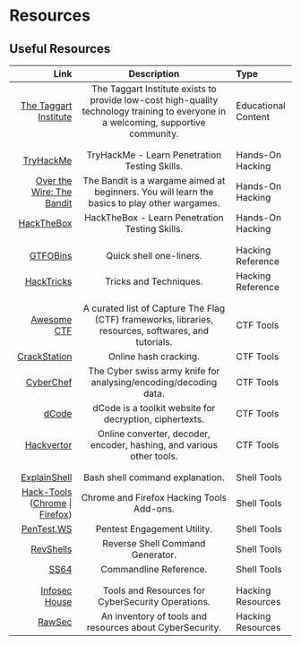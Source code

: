 # Resources

## Useful Resources

|                                                                                                                                                                                                                                             Link |                                                                     Description                                                                     | Type                |
| -----------------------------------------------------------------------------------------------------------------------------------------------------------------------------------------------------------------------------------------------: | :-------------------------------------------------------------------------------------------------------------------------------------------------: | :------------------ |
|                                                                                                                                                                                           [The Taggart Institute](https://taggartinstitute.org/) | The Taggart Institute exists to provide low-cost high-quality technology training to everyone in a welcoming, supportive community. | Educational Content |
|                                                                                                                                                                                                                                                  |                                                                                                                                                     |                     |
|                                                                                                                                                                                                                                                  |                                                                                                                                                     |                     |
|                                                                                                                                                                                                               [TryHackMe](https://tryhackme.com) |                                            TryHackMe - Learn Penetration Testing Skills.                                            | Hands-On Hacking    |
|                                                                                                                                                             [Over the Wire: The Bandit](https://overthewire.org/wargames/bandit) |            The Bandit is a wargame aimed at beginners. You will learn the basics to play other wargames.            | Hands-On Hacking    |
|                                                                                                                                                                                                              [HackTheBox](https://hackthebox.eu) |                                            HackTheBox - Learn Penetration Testing Skills.                                           | Hands-On Hacking    |
|                                                                                                                                                                                                                                                  |                                                                                                                                                     |                     |
|                                                                                                                                                                                                                                                  |                                                                                                                                                     |                     |
|                                                                                                                                                                                                           [GTFOBins](https://gtfobins.github.io) |                                                       Quick shell one-liners.                                                       | Hacking Reference   |
|                                                                                                                                                                                                       [HackTricks](https://book.hacktricks.xyz/) |                                                        Tricks and Techniques.                                                       | Hacking Reference   |
|                                                                                                                                                                                                                                                  |                                                                                                                                                     |                     |
|                                                                                                                                                                                                                                                  |                                                                                                                                                     |                     |
|                                                                                                                                                                                                   [Awesome CTF](https://apsdehal.in/awesome-ctf) |       A curated list of Capture The Flag (CTF) frameworks, libraries, resources, softwares, and tutorials.       | CTF Tools           |
|                                                                                                                                                                                                         [CrackStation](https://crackstation.net) |                                                        Online hash cracking.                                                        | CTF Tools           |
|                                                                                                                                                                                                    [CyberChef](https://gchq.github.io/CyberChef) |                                   The Cyber swiss army knife for analysing/encoding/decoding data.                                  | CTF Tools           |
|                                                                                                                                                                                                                 [dCode](https://www.dcode.fr/en) |                                       dCode is a toolkit website for decryption, ciphertexts.                                       | CTF Tools           |
|                                                                                                                                                                                                    [Hackvertor](https://hackvertor.co.uk/public) |                                Online converter, decoder, encoder, hashing, and various other tools.                                | CTF Tools           |
|                                                                                                                                                                                                                                                  |                                                                                                                                                     |                     |
|                                                                                                                                                                                                                                                  |                                                                                                                                                     |                     |
|                                                                                                                                                                                                         [ExplainShell](https://explainshell.com) |                                                   Bash shell command explanation.                                                   | Shell Tools         |
| [Hack-Tools](https://github.com/LasCC/Hack-Tools) ([Chrome](https://chrome.google.com/webstore/detail/hack-tools/cmbndhnoonmghfofefkcccljbkdpamhi) \\| [Firefox](https://addons.mozilla.org/en-US/firefox/addon/hacktools/)) |                                              Chrome and Firefox Hacking Tools Add-ons.                                              | Shell Tools         |
|                                                                                                                                                                                                 [PenTest.WS](https://pentest.ws) |                                                     Pentest Engagement Utility.                                                     | Shell Tools         |
|                                                                                                                                                                                                           [RevShells](https://www.revshells.com) |                                                   Reverse Shell Command Generator.                                                  | Shell Tools         |
|                                                                                                                                                                                                                         [SS64](https://ss64.com) |                                                        Commandline Reference.                                                       | Shell Tools         |
|                                                                                                                                                                                                                                                  |                                                                                                                                                     |                     |
|                                                                                                                                                                                                                                                  |                                                                                                                                                     |                     |
|                                                                                                                                                                                                           [Infosec House](https://infosec.house) |                                          Tools and Resources for CyberSecurity Operations.                                          | Hacking Resources   |
|                                                                                                                                                                                              [RawSec](https://inventory.rawsec.ml/overview.html) |                                       An inventory of tools and resources about CyberSecurity.                                      | Hacking Resources   |
